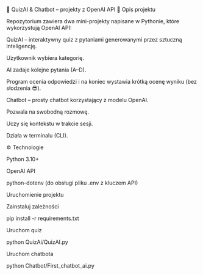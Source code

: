 🧠 QuizAI & Chatbot – projekty z OpenAI API
📄 Opis projektu

Repozytorium zawiera dwa mini-projekty napisane w Pythonie, które wykorzystują OpenAI API:

QuizAI – interaktywny quiz z pytaniami generowanymi przez sztuczną inteligencję.

Użytkownik wybiera kategorię.

AI zadaje kolejne pytania (A–D).

Program ocenia odpowiedzi i na koniec wystawia krótką ocenę wyniku (bez słodzenia 😎).

Chatbot – prosty chatbot korzystający z modelu OpenAI.

Pozwala na swobodną rozmowę.

Uczy się kontekstu w trakcie sesji.

Działa w terminalu (CLI).

⚙️ Technologie

Python 3.10+

OpenAI API

python-dotenv (do obsługi pliku .env z kluczem API)

Uruchomienie projektu

Zainstaluj zależności

pip install -r requirements.txt


Uruchom quiz

python QuizAi/QuizAI.py


Uruchom chatbota

python Chatbot/First_chatbot_ai.py